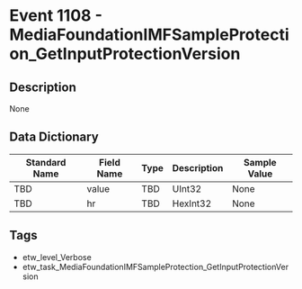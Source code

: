 # Event 1108 - MediaFoundationIMFSampleProtection_GetInputProtectionVersion

## Description
None

## Data Dictionary
|Standard Name|Field Name|Type|Description|Sample Value|
|---|---|---|---|---|
|TBD|value|TBD|UInt32|None|None|
|TBD|hr|TBD|HexInt32|None|None|

## Tags
* etw_level_Verbose
* etw_task_MediaFoundationIMFSampleProtection_GetInputProtectionVersion